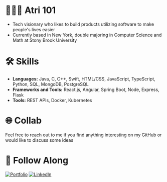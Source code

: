 # 👷🏽‍♂️ Atri 101
- Tech visionary who likes to build products utilizing software to make people's lives easier
- Currently based in New York, double majoring in Computer Science and Math at Stony Brook University

# 🛠 Skills
- **Languages:** Java, C, C++, Swift, HTML/CSS, JavaScript, TypeScript, Python, SQL, MongoDB, PostgreSQL
- **Frameworks and Tools:** React.js, Angular, Spring Boot, Node, Express, Flask
- **Tools:** REST APIs, Docker, Kubernetes 

# 🌐 Collab
Feel free to reach out to me if you find anything interesting on my GitHub or would like to discuss some ideas

# 🔗 Follow Along
[![Portfolio](https://img.shields.io/badge/Portfolio-Visit-blue?style=flat&logo=internet-explorer&logoColor=white)](https://atri-lab.github.io/atri-portfolio/)
[![LinkedIn](https://img.shields.io/badge/LinkedIn-Connect-blue?style=flat&logo=linkedin&logoColor=white)](https://www.linkedin.com/in/atrivyas/)
